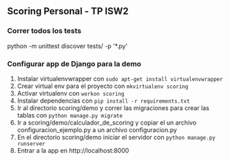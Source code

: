 ## Scoring Personal - TP ISW2

### Correr todos los tests

python -m unittest discover tests/ -p '*.py'


### Configurar app de Django para la demo

1. Instalar virtualenvwrapper con `sudo apt-get install virtualenvwrapper`
2. Crear virtual env para el proyecto con `mkvirtualenv scoring`
3. Activar virtualenv con `workon scoring`
4. Instalar dependencias con `pip install -r requirements.txt`
5. Ir al directorio scoring/demo y correr las migraciones para crear las tablas con `python manage.py migrate`
6. Ir a scoring/demo/calculador_de_scoring y copiar el un archivo configuracion_ejemplo.py a un archivo configuracion.py
7. En el directorio scoring/demo iniciar el servidor con `python manage.py runserver`
8. Entrar a la app en http://localhost:8000
